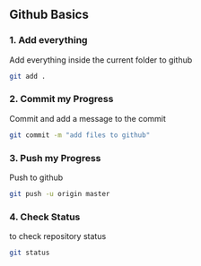 ## Github Basics

### 1. Add everything

Add everything inside the current folder to github

```bash
git add .
```

### 2. Commit my Progress

Commit and add a message to the commit 

```bash
git commit -m "add files to github"
```

### 3. Push my Progress

Push to github

```bash
git push -u origin master
```

### 4. Check Status

to check repository status 

```bash
git status
```

